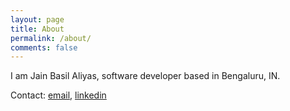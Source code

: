 ```yaml
---
layout: page
title: About
permalink: /about/
comments: false
---
```


I am Jain Basil Aliyas, software developer based in Bengaluru, IN. 

Contact: [email][email], [linkedin][linkedin]

[email]: mailto:jainbasil@gmail.com
[linkedin]: https://www.linkedin.com/in/jainbasil